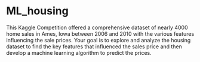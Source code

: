 # ML_housing
This Kaggle Competition offered a comprehensive dataset of nearly 4000 home sales in Ames, Iowa between 2006 and 2010 with the various features influencing the sale prices. Your goal is to explore and analyze the housing dataset to find the key features that influenced the sales price and then develop a machine learning algorithm to predict the prices.
